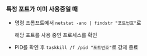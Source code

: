 ### 특정 포트가 이미 사용중일 때
* 명령 프롬프트에서 `netstat -ano | findstr "포트번호"`로

  해당 포트를 사용 중인 프로세스를 확인


* PID를 확인 후 `taskkill /f /pid "포트번호"`로 강제 종료